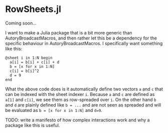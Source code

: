 # RowSheets.jl

Coming soon...

I want to make a Julia package that is a bit more generic than AutoryBroadcastMacros, and then rather let this be a dependency for the specific behaviour in AutoryBroadcastMacros. I specifically want something like this:

```
@sheet i in 1:N begin
  a[i] = b[i] + c[i] + d
  b = [x for x in 1:N]
  c[i] = b[i]^2
  d = 9
end
```

What the above code does is it automatically define two vectors `a` and `c` that can be indexed with the sheet indexer `i`. Because `a` and `c` are defined as `a[1]` and `c[i]`, we see them as row-spreaded over `i`. On the other hand `b` and `d` are plainly defined like `b = ...` and are not seen as spreaded and will be evaluated as `b = [x for x in 1:N]` and `d=9`.

TODO: write a manifesto of how complex interactions work and why a package like this is useful.
